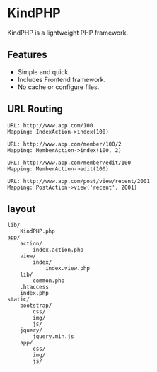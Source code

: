 
KindPHP
=================================================

KindPHP is a lightweight PHP framework.

## Features

* Simple and quick.
* Includes Frontend framework.
* No cache or configure files.

## URL Routing

	URL: http://www.app.com/100
	Mapping: IndexAction->index(100)

	URL: http://www.app.com/member/100/2
	Mapping: MemberAction->index(100, 2)

	URL: http://www.app.com/member/edit/100
	Mapping: MemberAction->edit(100)

	URL: http://www.app.com/post/view/recent/2001
	Mapping: PostAction->view('recent', 2001)

## layout

	lib/
		KindPHP.php
	app/
		action/
			index.action.php
		view/
			index/
				index.view.php
		lib/
			common.php
		.htaccess
		index.php
	static/
		bootstrap/
			css/
			img/
			js/
		jquery/
			jquery.min.js
		app/
			css/
			img/
			js/
